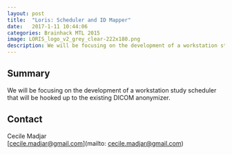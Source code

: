 ```yaml
---
layout: post
title:  "Loris: Scheduler and ID Mapper"
date:   2017-1-11 10:44:06
categories: Brainhack MTL 2015
image: LORIS_logo_v2_grey_clear-222x180.png
description: We will be focusing on the development of a workstation study scheduler that will be hooked up to the existing DICOM anonymizer.
---
```

## Summary
We will be focusing on the development of a workstation study scheduler that will be hooked up to the existing DICOM anonymizer.


## Contact  
Cecile Madjar  
[cecile.madjar@gmail.com](mailto: cecile.madjar@gmail.com)  

